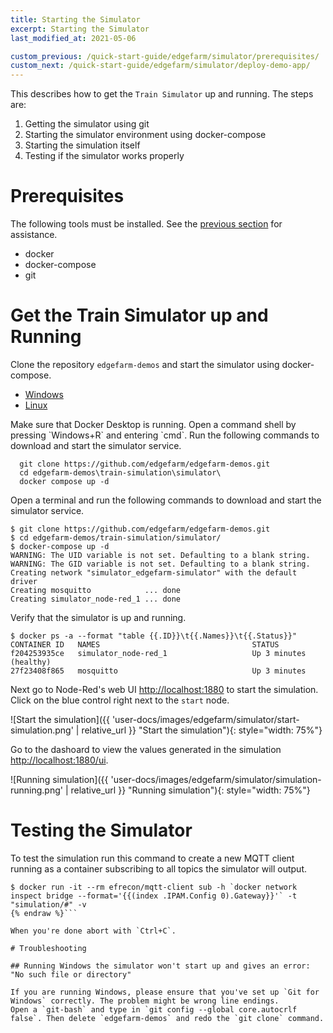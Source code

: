 ```yaml
---
title: Starting the Simulator
excerpt: Starting the Simulator
last_modified_at: 2021-05-06

custom_previous: /quick-start-guide/edgefarm/simulator/prerequisites/
custom_next: /quick-start-guide/edgefarm/simulator/deploy-demo-app/
---
```


This describes how to get the `Train Simulator` up and running. 
The steps are:
1. Getting the simulator using git
2. Starting the simulator environment using docker-compose
3. Starting the simulation itself
4. Testing if the simulator works properly

# Prerequisites

The following tools must be installed. See the [previous section](/quick-start-guide/edgefarm/simulator/prerequisites/) for assistance.

* docker
* docker-compose
* git

# Get the Train Simulator up and Running

Clone the repository `edgefarm-demos` and start the simulator using docker-compose.

<ul class="nav nav-tabs">
  <li class="nav-item"><a class="nav-link active" data-toggle="tab" href="#Windows" role="tab" >Windows</a></li>
  <li class="nav-item"><a class="nav-link" data-toggle="tab" href="#Linux" role="tab">Linux</a></li>
</ul>
<div class="tab-content">
<div class="tab-pane fade in active" id="Windows" role="tabpanel" markdown="1">
Make sure that Docker Desktop is running.
Open a command shell by pressing `Windows+R` and entering `cmd`.
Run the following commands to download and start the simulator service.

```console
  git clone https://github.com/edgefarm/edgefarm-demos.git
  cd edgefarm-demos\train-simulation\simulator\
  docker compose up -d
```
 
</div>
<div class="tab-pane fade in" id="Linux" role="tabpanel" markdown="1">
Open a terminal and run the following commands to download and start the simulator service.

```console
$ git clone https://github.com/edgefarm/edgefarm-demos.git
$ cd edgefarm-demos/train-simulation/simulator/
$ docker-compose up -d
WARNING: The UID variable is not set. Defaulting to a blank string.
WARNING: The GID variable is not set. Defaulting to a blank string.
Creating network "simulator_edgefarm-simulator" with the default driver
Creating mosquitto            ... done
Creating simulator_node-red_1 ... done
```

Verify that the simulator is up and running.

```console
$ docker ps -a --format "table {{.ID}}\t{{.Names}}\t{{.Status}}"
CONTAINER ID   NAMES                                  STATUS
f204253935ce   simulator_node-red_1                   Up 3 minutes (healthy)
27f23408f865   mosquitto                              Up 3 minutes
```
</div>
</div> <!-- tab-content -->

Next go to Node-Red's web UI [http://localhost:1880](http://localhost:1880) to start the simulation. Click on the blue control right next to the `start` node.

![Start the simulation]({{ 'user-docs/images/edgefarm/simulator/start-simulation.png' | relative_url }} "Start the simulation"){: style="width: 75%"}

Go to the dashoard to view the values generated in the simulation [http://localhost:1880/ui](http://localhost:1880/ui).

![Running simulation]({{ 'user-docs/images/edgefarm/simulator/simulation-running.png' | relative_url }} "Running simulation"){: style="width: 75%"}

# Testing the Simulator

To test the simulation run this command to create a new MQTT client running as a container subscribing to all topics the simulator will output.

```console {% raw %}
$ docker run -it --rm efrecon/mqtt-client sub -h `docker network inspect bridge --format='{{(index .IPAM.Config 0).Gateway}}'` -t "simulation/#" -v
{% endraw %}```

When you're done abort with `Ctrl+C`.

# Troubleshooting

## Running Windows the simulator won't start up and gives an error: "No such file or directory"

If you are running Windows, please ensure that you've set up `Git for Windows` correctly. The problem might be wrong line endings. 
Open a `git-bash` and type in `git config --global core.autocrlf false`. Then delete `edgefarm-demos` and redo the `git clone` command.